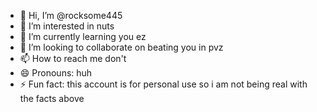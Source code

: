 - 👋 Hi, I’m @rocksome445
- 👀 I’m interested in nuts
- 🌱 I’m currently learning you ez
- 💞️ I’m looking to collaborate on beating you in pvz
- 📫 How to reach me don't
- 😄 Pronouns: huh
- ⚡ Fun fact: this account is for personal use so i am not being real with the facts above

<!---
rocksome445/rocksome445 is a ✨ special ✨ repository because its `README.md` (this file) appears on your GitHub profile.
You can click the Preview link to take a look at your changes.
--->

